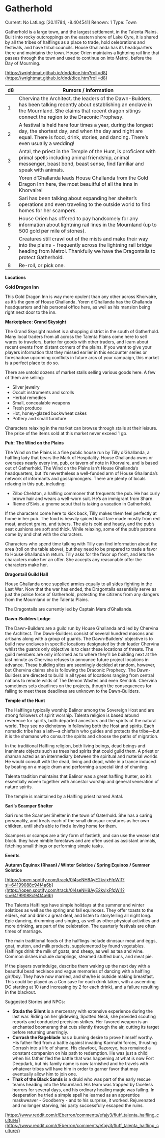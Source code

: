 # Gatherhold

Current: No
LatLng: [20.11784, -8.404541]
Renown: 1
Type: Town

Gatherhold is a large town, and the largest settlement, in the Talenta Plains. Built into rocky outcroppings on the eastern shore of Lake Cyre, it is shared by all the tribes of halflings as a place to trade, hold celebrations and festivals, and have tribal councils. House Ghallanda has its headquarters there and maintains the town. House Orien maintains a lightning rail line that passes through the town and used to continue on into Metrol, before the Day of Mourning.

[https://wrightmat.github.io/dnd/dice.htm?roll=d8](https://wrightmat.github.io/dnd/dice.htm?roll=d8)

| d8 | Rumors / Information |
| --- | --- |
| 1 | Chervina the Architect. the leaders of the Dawn-Builders, has been talking recently about establishing an enclave in the Mournland. She claims that recent dragon sitings connect the region to the Draconic Prophesy. |
| 2 | A festival is held here four times a year, during the longest day, the shortest day, and when the day and night are equal. There is food, drink, stories, and dancing. There’s even usually a wedding! |
| 3 | Antal, the priest in the Temple of the Hunt, is proficient with primal spells including animal friendship, animal messenger, beast bond, beast sense, find familiar and speak with animals. |
| 4 | Yoren d’Ghallanda leads House Ghallanda from the Gold Dragon Inn here, the most beauitful of all the inns in Khorvaire! |
| 5 | Sari has been talking about expanding her shelter’s operations and even traveling to the outside world to find homes for her scampers. |
| 6 | House Orien has offered to pay handsomely for any information about lightning rail lines in the Mournland (up to 500 gold per mile of stones). |
| 7 | Creatures still crawl out of the mists and make their way into the plains - frequently across the lightning rail bridge heading from Metrol. Thankfully we have the Dragontails to protect Gatherhold. |
| 8 | Re-roll, or pick one. |

**Locations**

**Gold Dragon Inn**

This Gold Dragon Inn is way more opulent than any other across Khorvaire, as it’s the gem of House Ghallanda. Yoren d’Ghallanda has the Ghallanda headquarters and his personal office here, as well as his mansion being right next door to the inn.

**Marketplace: Grand Skysight**

The Grand Skysight market is a shopping district in the south of Gatherhold. Many local traders from all across the Talenta Plains come here to sell wares to travelers, barter for goods with other traders, and learn about recent events from distant corners of the plains. If you want to give your players information that they missed earlier in this encounter series or foreshadow upcoming conflicts in future arcs of your campaign, this market is a perfect place to do so.

There are untold dozens of market stalls selling various goods here. A few of them are selling:

- Silver jewelry
- Occult instruments and scrolls
- Herbal remedies
- Small, concealable weapons
- Fresh produce
- Hot, honey-glazed buckwheat cakes
- Pottery and small furniture

Characters relaxing in the market can browse through stalls at their leisure. The price of the items sold at this market never exceed 1 gp.

**Pub: The Wind on the Plains**

The Wind on the Plains is a fine public house run by Tilly d’Ghallanda, a halfling lady that bears the Mark of Hospitality. House Ghallanda owns or oversees nearly every inn, pub, or tavern of note in Khorvaire, and is based out of Gatherhold. The Wind on the Plains isn’t House Ghallanda’s headquarters, but it’s nevertheless a well-funded arm of House Ghallanda’s network of informants and gossipmongers. There are plenty of locals relaxing in this pub, including:

- Zilbo Chelston, a halfling commoner that frequents the pub. He has curly brown hair and wears a well-worn suit. He’s an immigrant from Sharn.
- Rieme d’Sivis, a gnome scout that is taking a vacation in Gatherhold.

If the characters come here to kick back, Tilly makes them feel perfectly at home in her pub. The food is heavily spiced local fare made mostly from red meat, ancient grains, and tubers. The ale is cold and heady, and the pub’s seat cushions are soft and thick. While relaxing, some of the pub’s patrons come by and chat with the characters.

Characters who spend time talking with Tilly can find information about the area (roll on the table above), but they need to be prepared to trade a favor to House Ghallanda in return. Tilly asks for the favor up front, and lets the characters make her an offer. She accepts any reasonable offer the characters make her.

**Dragontail Guild Hall**

House Ghallanda once supplied armies equally to all sides fighting in the Last War. Now that the war has ended, the Dragontails essentially serve as just the police force of Gatherhold, protecting the citizens from any dangers from the Mournland or the Talenta Plains.

The Dragontails are currently led by Captain Mara d’Ghallanda.

**Dawn-Builders Lodge**

The Dawn-Builders are a guild run by House Ghallanda and led by Chervina the Architect. The Dawn-Builders consist of several hundred masons and artisans along with a group of guards. The Dawn-Builders' objective is to build new enclaves in specific locations designated by their leader Chervina whilst the guards only objective is to clear these locations of threats. The guild members are only informed as to where they'll be building next at the last minute as Chervina refuses to announce future project locations in advance. These building sites are seemingly decided at random, however, but Chervina claims she is following the Draconic Prophecy. The Dawn-Builders are directed to build in all types of locations ranging from central nations to remote wilds of The Demon Wastes and even Xen'drik. Chervina sometimes sets deadlines on the projects, though the consequences for failing to meet these deadlines are unknown to the Dawn-Builders.

**Temple of the Hunt**

The Halflings typically worship Balinor among the Sovereign Host and are strong followers of spirit worship. Talenta religion is based around reverence for spirits, both departed ancestors and the spirits of the natural world. They see no dichotomy in following both the Host and spirits. Each nomadic tribe has a lath—a chieftain who guides and protects the tribe—but it is the shamans who consult the spirits and choose the paths of migration.

In the traditional Halfling religion, both living beings, dead beings and inanimate objects such as trees had spirits that could guild them. A priest or shaman acted as an intermediary between the spiritual and material worlds. He would consult with the dead, living and dead, while in a trance induced by beating on a magic drum and performing a special kind of chanting.

Talenta tradition maintains that Balinor was a great halfling hunter, so it’s essentially woven together with ancestor worship and general veneration of nature spirits.

The temple is maintained by a Halfling priest named Antal.

**Sari’s Scamper Shelter**

Sari runs the Scamper Shelter in the town of Gaterhold. She has a caring personality, and treats each of the small dinosaur creatures as her own children, until she’s able to find a loving home for them.

Scampers or scamps are a tiny form of fastieth, and can use the weasel stat block. they have nimble foreclaws and are often used as assistant animals, fetching small things or performing simple tasks.

**Events**

**Autumn Equinox (Rhaan) / Winter Solstice / Spring Equinox / Summer Solstice**

[https://open.spotify.com/track/0l4seNH8AyE2kvjxFfpWi1?si=64199088c94f4a6b](https://open.spotify.com/track/0l4seNH8AyE2kvjxFfpWi1?si=64199088c94f4a6b)

The Talenta Halflings have simple holidays at the summer and winter solstices as well as the spring and fall equinoxes. They offer toasts to the elders, eat and drink a great deal, and listen to storytelling all night long. Epic dancing, drumming and singing, as well as other physical activities and more drinking, are part of the celebration. The quarterly festivals are often times of marriage.

The main traditional foods of the halflings include dinosaur meat and eggs, goat, mutton, and milk products, supplemented by found vegetables. Halflings drink the milk of goats, and sheep, as well as tea and wine. Common dishes include dumplings, steamed stuffed buns, and meat pie.

If the players overindulge, describe them waking up the next day with a beautiful bead necklace and vague memories of dancing with a halfling girl/boy. They have now married, and she/he is outside making breakfast. This could be played as a Con save for each drink taken, with a ascending DC starting at 10 (and increasing by 2 for each drink), and a failure resulting in the blackout.

Suggested Stories and NPCs:

- **Studa the Silent** is a mercenary with extensive experience during the last war. Riding on her glidewing, Spotted Neck, she provided scouting reports and conducted precision strikes. Her favored weapon is an enchanted boomerang that cuts silently through the air, cutting its target before returning unerringly.
- **Corrash the Rageblade** has a burning desire to prove himself worthy. His father fled from a battle against invading Karrnathi forces, thrusting Corrash into a life of shame. His clawfoot, Razoreye, has remained a constant companion on his path to redemption. He was just a child when his father fled the battle that was happening at what is now Fort Deepdark, but his family name is now tarnished and he travels with whatever tribes will have him in order to garner favor that may eventually allow him to join one.
- **Thak of the Black Sands** is a druid who was part of the early rescue teams heading into the Mournland. His team was trapped by faceless horrors for several days, and his ordinary healing magic was failing. In desperation he tried a simple spell he learned as an apprentice maskweaver - Goodberry - and to his surprise, it worked. Rejuvenated and no longer starving, his party successfully escaped the ruins.

[https://www.reddit.com/r/Eberron/comments/efajy3/fluff_talenta_halfling_culture/](https://www.reddit.com/r/Eberron/comments/efajy3/fluff_talenta_halfling_culture/)